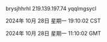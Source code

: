 brysjhhrhl 219.139.197.74 yqqlmgsycl

2024年 10月 28日 星期一 19:10:02 CST

2024年 10月 28日 星期一 11:10:02 GMT
